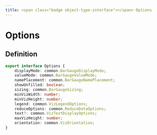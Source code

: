 ```yaml
---
title: <span class="badge object-type-interface"></span> Options
---
```

# <span class="badge object-type-interface"></span> Options

## Definition

```typescript
export interface Options {
	displayMode: common.BarGaugeDisplayMode;
	valueMode: common.BarGaugeValueMode;
	namePlacement: common.BarGaugeNamePlacement;
	showUnfilled: boolean;
	sizing: common.BarGaugeSizing;
	minVizWidth: number;
	minVizHeight: number;
	legend: common.VizLegendOptions;
	reduceOptions: common.ReduceDataOptions;
	text?: common.VizTextDisplayOptions;
	maxVizHeight: number;
	orientation: common.VizOrientation;
}

```
